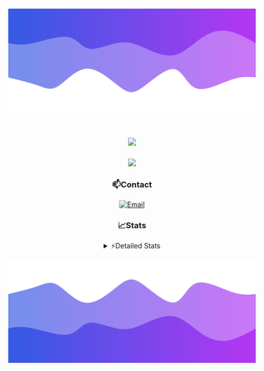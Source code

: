 ![Header](./header.png)
<div align="center">

<h1 align="center">
  <a href="https://git.io/typing-svg">
    <img src="https://readme-typing-svg.herokuapp.com/?lines=Hello,+There!+👋;This+is+chicho.;CEO+on+Hely+Development....;&center=true&size=25">
  </a>
</h1>
  
<p align="center">
  <img src="https://lanyard.cnrad.dev/api/852683595378196480" />
</p>

### 📫Contact
  [![Email](https://img.shields.io/badge/Email-gastondalla@gmail.com-04619f?style=for-the-badge&logo=gmail&logoColor=white)](mailto:gastondalla@gmail.com)
</br>  
### 📈Stats
<details>
    <summary> ⚡Detailed Stats</summary>
    <br/>

<!--START_SECTION:waka-->
![Code Time](http://img.shields.io/badge/Code%20Time-210%20hrs%2031%20mins-blue)

![Profile Views](http://img.shields.io/badge/Profile%20Views-5-blue)

**🐱 My GitHub Data** 

> 📦 39.6 kB Used in GitHub's Storage 
 > 
> 🏆 15 Contributions in the Year 2023
 > 
> 🚫 Not Opted to Hire
 > 
> 📜 7 Public Repositories 
 > 
> 🔑 9 Private Repositories 
 > 
**I'm a Night 🦉** 

```text
🌞 Morning                13 commits          ██░░░░░░░░░░░░░░░░░░░░░░░   07.03 % 
🌆 Daytime                17 commits          ██░░░░░░░░░░░░░░░░░░░░░░░   09.19 % 
🌃 Evening                94 commits          █████████████░░░░░░░░░░░░   50.81 % 
🌙 Night                  61 commits          ████████░░░░░░░░░░░░░░░░░   32.97 % 
```
📅 **I'm Most Productive on Wednesday** 

```text
Monday                   12 commits          ██░░░░░░░░░░░░░░░░░░░░░░░   06.49 % 
Tuesday                  36 commits          █████░░░░░░░░░░░░░░░░░░░░   19.46 % 
Wednesday                42 commits          ██████░░░░░░░░░░░░░░░░░░░   22.70 % 
Thursday                 22 commits          ███░░░░░░░░░░░░░░░░░░░░░░   11.89 % 
Friday                   23 commits          ███░░░░░░░░░░░░░░░░░░░░░░   12.43 % 
Saturday                 22 commits          ███░░░░░░░░░░░░░░░░░░░░░░   11.89 % 
Sunday                   28 commits          ████░░░░░░░░░░░░░░░░░░░░░   15.14 % 
```


📊 **This Week I Spent My Time On** 

```text
🕑︎ Time Zone: America/Argentina/Buenos_Aires

💬 Programming Languages: 
Python                   4 hrs 29 mins       █████████░░░░░░░░░░░░░░░░   35.36 % 
HTML                     3 hrs 7 mins        ██████░░░░░░░░░░░░░░░░░░░   24.57 % 
C#                       2 hrs 41 mins       █████░░░░░░░░░░░░░░░░░░░░   21.16 % 
Other                    1 hr 17 mins        ███░░░░░░░░░░░░░░░░░░░░░░   10.16 % 
JavaScript               35 mins             █░░░░░░░░░░░░░░░░░░░░░░░░   04.71 % 

🔥 Editors: 
VS Code                  8 hrs 40 mins       █████████████████░░░░░░░░   68.22 % 
Visual Studio            4 hrs 2 mins        ████████░░░░░░░░░░░░░░░░░   31.78 % 

🐱‍💻 Projects: 
Unknown Project          5 hrs 24 mins       ███████████░░░░░░░░░░░░░░   42.48 % 
Hate                     3 hrs 40 mins       ███████░░░░░░░░░░░░░░░░░░   28.84 % 
Coder                    2 hrs 55 mins       ██████░░░░░░░░░░░░░░░░░░░   23.06 % 
pagina-1                 20 mins             █░░░░░░░░░░░░░░░░░░░░░░░░   02.68 % 
UnSkript                 9 mins              ░░░░░░░░░░░░░░░░░░░░░░░░░   01.23 % 

💻 Operating System: 
Windows                  12 hrs 43 mins      █████████████████████████   100.00 % 
```

**I Mostly Code in JavaScript** 

```text
JavaScript               8 repos             █████████░░░░░░░░░░░░░░░░   36.36 % 
CSS                      3 repos             ███░░░░░░░░░░░░░░░░░░░░░░   13.64 % 
HTML                     2 repos             ██░░░░░░░░░░░░░░░░░░░░░░░   09.09 % 
C#                       2 repos             ██░░░░░░░░░░░░░░░░░░░░░░░   09.09 % 
Batchfile                1 repo              █░░░░░░░░░░░░░░░░░░░░░░░░   04.55 % 
```




 Last Updated on 09/07/2023 08:15:50 UTC
<!--END_SECTION:waka-->
</details>

![Footer](./footer.png)
